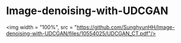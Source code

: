 # Image-denoising-with-UDCGAN
<img width = "100%", src = "https://github.com/SunghyunHH/Image-denoising-with-UDCGAN/files/10554025/UDCGAN_CT.pdf"/>
